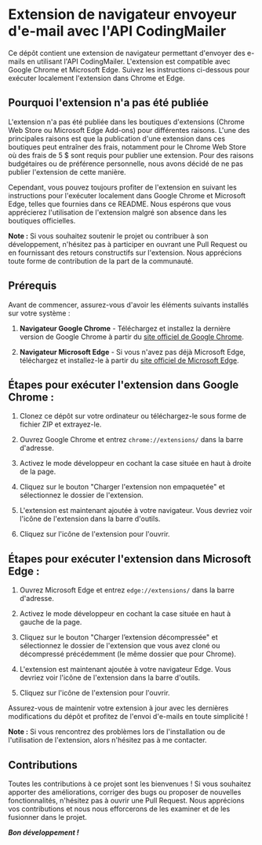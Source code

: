 # Extension de navigateur envoyeur d'e-mail avec l'API CodingMailer

Ce dépôt contient une extension de navigateur permettant d'envoyer des e-mails en utilisant l'API CodingMailer. L'extension est compatible avec Google Chrome et Microsoft Edge. Suivez les instructions ci-dessous pour exécuter localement l'extension dans Chrome et Edge.

## Pourquoi l'extension n'a pas été publiée

L'extension n'a pas été publiée dans les boutiques d'extensions (Chrome Web Store ou Microsoft Edge Add-ons) pour différentes raisons. L'une des principales raisons est que la publication d'une extension dans ces boutiques peut entraîner des frais, notamment pour le Chrome Web Store où des frais de 5 $ sont requis pour publier une extension. Pour des raisons budgétaires ou de préférence personnelle, nous avons décidé de ne pas publier l'extension de cette manière.

Cependant, vous pouvez toujours profiter de l'extension en suivant les instructions pour l'exécuter localement dans Google Chrome et Microsoft Edge, telles que fournies dans ce README. Nous espérons que vous apprécierez l'utilisation de l'extension malgré son absence dans les boutiques officielles.

**Note :** Si vous souhaitez soutenir le projet ou contribuer à son développement, n'hésitez pas à participer en ouvrant une Pull Request ou en fournissant des retours constructifs sur l'extension. Nous apprécions toute forme de contribution de la part de la communauté.


## Prérequis

Avant de commencer, assurez-vous d'avoir les éléments suivants installés sur votre système :

1. **Navigateur Google Chrome** - Téléchargez et installez la dernière version de Google Chrome à partir du [site officiel de Google Chrome](https://www.google.com/chrome/).

2. **Navigateur Microsoft Edge** - Si vous n'avez pas déjà Microsoft Edge, téléchargez et installez-le à partir du [site officiel de Microsoft Edge](https://www.microsoft.com/en-us/edge).

## Étapes pour exécuter l'extension dans Google Chrome :

1. Clonez ce dépôt sur votre ordinateur ou téléchargez-le sous forme de fichier ZIP et extrayez-le.

2. Ouvrez Google Chrome et entrez `chrome://extensions/` dans la barre d'adresse.

3. Activez le mode développeur en cochant la case située en haut à droite de la page.

4. Cliquez sur le bouton "Charger l'extension non empaquetée" et sélectionnez le dossier de l'extension.

5. L'extension est maintenant ajoutée à votre navigateur. Vous devriez voir l'icône de l'extension dans la barre d'outils.

6. Cliquez sur l'icône de l'extension pour l'ouvrir.

## Étapes pour exécuter l'extension dans Microsoft Edge :

1. Ouvrez Microsoft Edge et entrez `edge://extensions/` dans la barre d'adresse.

2. Activez le mode développeur en cochant la case située en haut à gauche de la page.

4. Cliquez sur le bouton "Charger l’extension décompressée" et sélectionnez le dossier de l'extension que vous avez cloné ou décompressé précédemment (le même dossier que pour Chrome).

5. L'extension est maintenant ajoutée à votre navigateur Edge. Vous devriez voir l'icône de l'extension dans la barre d'outils.

6. Cliquez sur l'icône de l'extension pour l'ouvrir.

Assurez-vous de maintenir votre extension à jour avec les dernières modifications du dépôt et profitez de l'envoi d'e-mails en toute simplicité !

**Note :** Si vous rencontrez des problèmes lors de l'installation ou de l'utilisation de l'extension, alors n'hésitez pas à me contacter.

## Contributions
Toutes les contributions à ce projet sont les bienvenues ! Si vous souhaitez apporter des améliorations, corriger des bugs ou proposer de nouvelles fonctionnalités, n'hésitez pas à ouvrir une Pull Request. Nous apprécions vos contributions et nous nous efforcerons de les examiner et de les fusionner dans le projet.

***Bon développement !***
